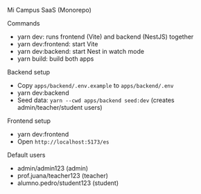 Mi Campus SaaS (Monorepo)

Commands

- yarn dev: runs frontend (Vite) and backend (NestJS) together
- yarn dev:frontend: start Vite
- yarn dev:backend: start Nest in watch mode
- yarn build: build both apps

Backend setup

- Copy `apps/backend/.env.example` to `apps/backend/.env`
- yarn dev:backend
- Seed data: `yarn --cwd apps/backend seed:dev` (creates admin/teacher/student users)

Frontend setup

- yarn dev:frontend
- Open `http://localhost:5173/es`

Default users

- admin/admin123 (admin)
- prof.juana/teacher123 (teacher)
- alumno.pedro/student123 (student)


